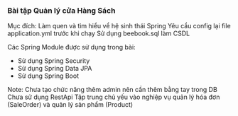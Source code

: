### Bài tập Quản lý cửa Hàng Sách

Mục đích: Làm quen và tìm hiểu về hệ sinh thái Spring
Yêu cầu config lại file application.yml trước khi chạy
Sử dụng beebook.sql làm CSDL

Các Spring Module được sử dụng trong bài:
- Sử dụng Spring Security
- Sử dụng Spring Data JPA
- Sử dụng Spring Boot
  
Note: 
Chưa tạo chức năng thêm admin nên cần thêm bằng tay trong DB
Chưa sử dụng RestApi
Tập trung chủ yếu vào nghiệp vụ quản lý hóa đơn (SaleOrder) và quản lý sản phẩm (Product)
  
